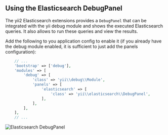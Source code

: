 Using the Elasticsearch DebugPanel
----------------------------------

The yii2 Elasticsearch extensions provides a `DebugPanel` that can be integrated with the yii debug module
and shows the executed Elasticsearch queries. It also allows to run these queries
and view the results.

Add the following to you application config to enable it (if you already have the debug module
enabled, it is sufficient to just add the panels configuration):

```php
    // ...
    'bootstrap' => ['debug'],
    'modules' => [
        'debug' => [
            'class' => 'yii\\debug\\Module',
            'panels' => [
                'elasticsearch' => [
                    'class' => 'yii\\elasticsearch\\DebugPanel',
                ],
            ],
        ],
    ],
    // ...
```

![Elasticsearch DebugPanel](images/debug.png)
